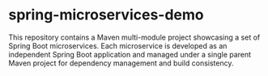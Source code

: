 # spring-microservices-demo
This repository contains a Maven multi-module project showcasing a set of Spring Boot microservices. Each microservice is developed as an independent Spring Boot application and managed under a single parent Maven project for dependency management and build consistency.

